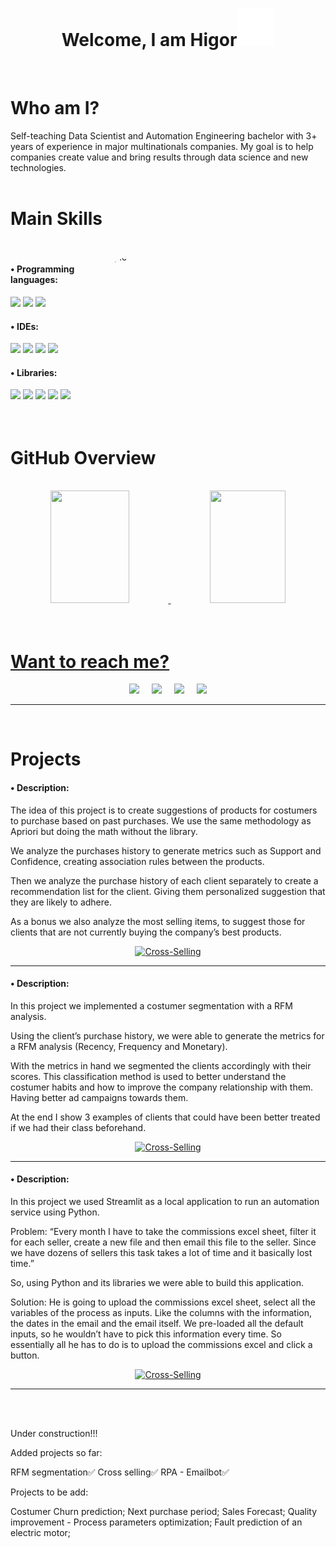 <!-- Greetings -->

<h1 align="center">Welcome, I am Higor<a><img src="https://github.com/Kathryn-Jie/Kathryn-Jie/blob/main/wave.gif" width="60px"/></h1>
<Br>

<!-- About -->

<h1>Who am I?</h1>
Self-teaching Data Scientist and Automation Engineering bachelor with 3+ years of experience in major multinationals companies.
My goal is to help companies create value and bring results through data science and new technologies.
<Br>
<Br>
  
<!-- Skills -->

<h1>Main Skills</h1>

 </div>
 <div style="display: inline_block"><br>
 <img align="right" alt="Lucas-pic" height="250" style="border-radius:1000px"; src="https://i2.wp.com/allhtaccess.info/wp-content/uploads/2018/03/programming.gif?fit=1281%2C716&ssl=1" min-width="400px" max-width="400px" width="400px" align="right" alt="Computador iuriCode" style="width: 500px; height: 500px; left: 0px; top: 0px;">
 </div>


<!-- Programing languages -->
#### • Programming languages:
<div>
	<img src='https://img.shields.io/badge/Python-3776AB?style=for-the-badge&logo=python&logoColor=white'style="width: 20; height: 25px">
	<img src="https://img.shields.io/badge/PostgreSQL-316192?style=for-the-badge&logo=postgresql&logoColor=white"style="width: 20; height: 25px">
	<img src="https://img.shields.io/badge/DAX-F2C811?style=for-the-badge&logo=Power%20BI&logoColor=white"style="width: 20; height: 25px">
</div>

<!-- IDEs --> 
#### • IDEs:
<div>
	 <img src='https://img.shields.io/badge/Jupyter-F37626.svg?&style=for-the-badge&logo=Jupyter&logoColor=white'style="width: 20; height: 25px">
	 <img src="https://img.shields.io/badge/Colab-F9AB00?style=for-the-badge&logo=googlecolab&color=525252"style="width: 20;height: 25px">
	 <img src="https://img.shields.io/badge/Visual_Studio_Code-0078D4?style=for-the-badge&logo=visual%20studio%20code&logoColor=white"style="width: 20; height: 25px">
	 <img src="https://img.shields.io/badge/PowerBI-F2C811?style=for-the-badge&logo=Power%20BI&logoColor=white"style="width: 20; height: 25px">
</div>

<!-- Libraries -->
#### • Libraries:
<div>
	 <img src='https://img.shields.io/badge/Pandas-2C2D72?style=for-the-badge&logo=pandas&logoColor=white'style="width: 20; height: 25px">
	 <img src="https://img.shields.io/badge/Numpy-777BB4?style=for-the-badge&logo=numpy&logoColor=white"style="width: 20; height: 25px">
	 <img src="https://img.shields.io/badge/scikit_learn-F7931E?style=for-the-badge&logo=scikit-learn&logoColor=white"style="width: 20; height: 25px">
	 <img src="https://img.shields.io/badge/Plotly-239120?style=for-the-badge&logo=plotly&logoColor=white"style="width: 20; height: 25px">
	 <img src="https://img.shields.io/badge/Streamlit-FF4B4B?style=for-the-badge&logo=Streamlit&logoColor=white"style="width: 20; height: 25px">
</div>

<Br>
<Br>
<!-- Github Overview -->

<h1>GitHub Overview</h1>
<Br>
<div align="center">
  <a href="https://github.com/higornunesm">
  <img height="180em" width="50%" src="https://github-readme-stats.vercel.app/api?username=higornunesm&show_icons=true&icon_color=f9f9f9&theme=dark&include_all_commits=true&count_private=true"/>
  <img height="180em" width="49%" src="https://github-readme-stats.vercel.app/api/top-langs/?username=higornunesm&layout=compact&langs_count=7&theme=dark"/>
</div>
<Br>
<Br>

    
<!-- Contact -->

<h1>Want to reach me?</h1>
<div align="center">
    <a href="https://www.linkedin.com/in/higornunes/" target="_blank"><img src="https://img.shields.io/badge/LinkedIn-0077B5?style=for-the-badge&logo=linkedin&logoColor=white" target="_blank"></a> &nbsp;&nbsp;&nbsp;
    <a href = "mailto:higornm@gmail.com" target="_blank"><img src="https://img.shields.io/badge/Gmail-D14836?style=for-the-badge&logo=gmail&logoColor=white" target="_blank"></a> &nbsp;&nbsp;&nbsp;
    <a href = "https://wa.me/5521994208379" target="_blank"><img src="https://img.shields.io/badge/WhatsApp-25D366?style=for-the-badge&logo=whatsapp&logoColor=white" target="_blank"></a> &nbsp;&nbsp;&nbsp;
    <a href="https://higornunesm.github.io/portfolio/" target="blank"><img src="https://img.shields.io/badge/Website-100000?style=for-the-badge&logo=github&logoColor=white" /></a>
</div>

<hr>
<Br>

<!-- Contact -->

<h1>Projects</h1>


#### • Description:
The idea of this project is to create suggestions of products for costumers to purchase based on past purchases. We use the same methodology as Apriori but doing the math without the library.

We analyze the purchases history to generate metrics such as Support and Confidence, creating association rules between the products.

Then we analyze the purchase history of each client separately to create a recommendation list for the client. Giving them personalized suggestion that they are likely to adhere.

As a bonus we also analyze the most selling items, to suggest those for clients that are not currently buying the company’s best products.
<p align="center">
  <a href="https://github.com/HigorNunesM/cross-selling"><img width="400" src="https://github-readme-stats.vercel.app/api/pin?username=higornunesm&repo=cross-selling&title_color=fff&icon_color=f9f9f9&text_color=9f9f9f&bg_color=151515" alt="Cross-Selling"></a>
</p>

<hr>

#### • Description:
In this project we implemented a costumer segmentation with a RFM analysis.

Using the client’s purchase history, we were able to generate the metrics for a RFM analysis (Recency, Frequency and Monetary).

With the metrics in hand we segmented the clients accordingly with their scores. This classification method is used to better understand the costumer habits and how to improve the company relationship with them. Having better ad campaigns towards them.

At the end I show 3 examples of clients that could have been better treated if we had their class beforehand.
<p align="center">
  <a href="https://github.com/HigorNunesM/costumer-segmentation"><img width="400" src="https://github-readme-stats.vercel.app/api/pin?username=higornunesm&repo=costumer-segmentation&title_color=fff&icon_color=f9f9f9&text_color=9f9f9f&bg_color=151515" alt="Cross-Selling"></a>
</p>

<hr>

#### • Description:
In this project we used Streamlit as a local application to run an automation service using Python.

Problem: “Every month I have to take the commissions excel sheet, filter it for each seller, create a new file and then email this file to the seller. Since we have dozens of sellers this task takes a lot of time and it basically lost time.”

So, using Python and its libraries we were able to build this application.

Solution: He is going to upload the commissions excel sheet, select all the variables of the process as inputs. Like the columns with the information, the dates in the email and the email itself. We pre-loaded all the default inputs, so he wouldn’t have to pick this information every time. So essentially all he has to do is to upload the commissions excel and click a button.
<p align="center">
  <a href="https://github.com/HigorNunesM/RPA-comission-report"><img width="400" src="https://github-readme-stats.vercel.app/api/pin?username=higornunesm&repo=RPA-comission-report&title_color=fff&icon_color=f9f9f9&text_color=9f9f9f&bg_color=151515" alt="Cross-Selling"></a>
</p>

<hr>








<Br>
<Br>   
    

Under construction!!!

Added projects so far:

RFM segmentation✅
Cross selling✅
RPA - Emailbot✅

Projects to be add:

Costumer Churn prediction;
Next purchase period;
Sales Forecast;
Quality improvement - Process parameters optimization;
Fault prediction of an electric motor;



<!---
- 👋 Hi, I’m @HigorNunesM
- 👀 I’m interested in ...
- 🌱 I’m currently learning ...
- 💞️ I’m looking to collaborate on ...
- 📫 How to reach me ...
HigorNunesM/HigorNunesM is a ✨ special ✨ repository because its `README.md` (this file) appears on your GitHub profile.
You can click the Preview link to take a look at your changes.
--->

